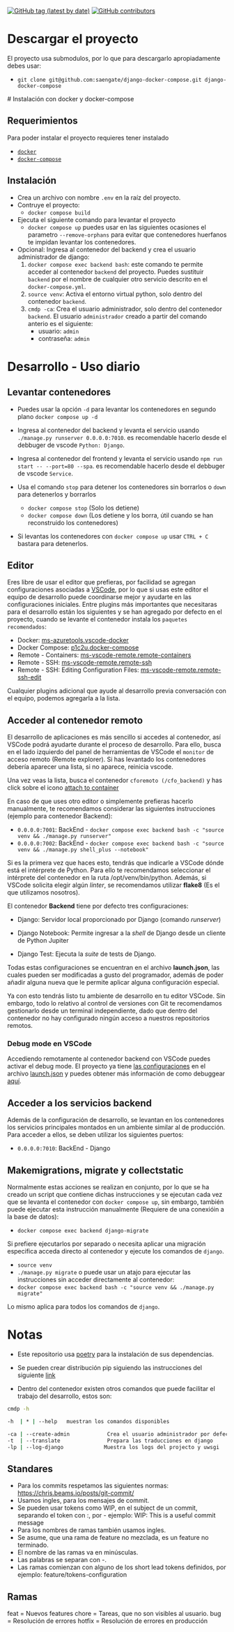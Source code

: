 [![GitHub tag (latest by date)](https://img.shields.io/github/v/tag/saengate/django-docker-compose)](https://github.com/saengate/django-docker-compose/releases/latest)
[![GitHub contributors](https://img.shields.io/github/contributors/saengate/django-docker-compose)](https://github.com/saengate/django-docker-compose/graphs/contributors)

# Descargar el proyecto

El proyecto usa submodulos, por lo que para descargarlo apropiadamente debes usar:
* `git clone git@github.com:saengate/django-docker-compose.git django-docker-compose`

# Instalación con docker y docker-compose

## Requerimientos

Para poder instalar el proyecto requieres tener instalado

* [`docker`](https://docs.docker.com/engine/install/)
* [`docker-compose`](https://docs.docker.com/compose/install/)

## Instalación

* Crea un archivo con nombre `.env` en la raíz del proyecto.
* Contruye el proyecto:
  * `docker compose build`
* Ejecuta el siguiente comando para levantar el proyecto
  * `docker compose up` puedes usar en las siguientes ocasiones el parametro `--remove-orphans` para evitar que contenedores huerfanos te impidan levantar los contenedores.
* Opcional: Ingresa al contenedor del backend y crea el usuario administrador de django:
  1. `docker compose exec backend bash`: este comando te permite acceder al contenedor `backend` del proyecto. Puedes sustituir `backend` por el nombre de cualquier otro servicio descrito en el `docker-compose.yml`.
  2. `source venv`: Activa el entorno virtual python, solo dentro del contenedor `backend`.
  3. `cmdp -ca`: Crea el usuario administrador, solo dentro del contenedor `backend`.
    El usuario `administrador` creado a partir del comando anterio es el siguiente:
      - usuario:    `admin`
      - contraseña: `admin`

# Desarrollo - Uso diario
## Levantar contenedores

* Puedes usar la opción `-d` para levantar los contenedores en segundo plano
  `docker compose up -d`

* Ingresa al contenedor del backend y levanta el servicio usando `./manage.py runserver 0.0.0.0:7010`. es recomendable hacerlo desde el debbuger de vscode `Python: Django`.
* Ingresa al contenedor del frontend y levanta el servicio usando `npm run start -- --port=80 --spa`. es recomendable hacerlo desde el debbuger de vscode `Service`.

* Usa el comando `stop` para detener los contenedores sin borrarlos o `down` para detenerlos y borrarlos
  - `docker compose stop` (Solo los detiene)
  - `docker compose down` (Los detiene y los borra, útil cuando se han reconstruido los contenedores)

* Si levantas los contenedores con `docker compose up` usar `CTRL + C` bastara para detenerlos.

## Editor

Eres libre de usar el editor que prefieras, por facilidad se agregan configuraciones asociadas a [VSCode](https://code.visualstudio.com/), por lo que si usas este editor el equipo de desarrollo puede coordinarse mejor y ayudarte en las configuraciones iniciales.
Entre plugins más importantes que necesitaras para el desarrollo están los siguientes y se han agregado por defecto en el proyecto, cuando se levante el contenedor instala los `paquetes recomendados`:
  - Docker: [ms-azuretools.vscode-docker](https://marketplace.visualstudio.com/items?itemName=ms-azuretools.vscode-docker)
  - Docker Compose: [p1c2u.docker-compose](https://marketplace.visualstudio.com/items?itemName=p1c2u.docker-compose)
  - Remote - Containers: [ms-vscode-remote.remote-containers](https://marketplace.visualstudio.com/items?itemName=ms-vscode-remote.remote-containers)
  - Remote - SSH: [ms-vscode-remote.remote-ssh](https://marketplace.visualstudio.com/items?itemName=ms-vscode-remote.remote-ssh)
  - Remote - SSH: Editing Configuration Files: [ms-vscode-remote.remote-ssh-edit](https://marketplace.visualstudio.com/items?itemName=ms-vscode-remote.remote-ssh-edit)

Cualquier plugins adicional que ayude al desarrollo previa conversación con el equipo, podemos agregarla a la lista.


## Acceder al contenedor remoto

El desarrollo de aplicaciones es más sencillo si accedes al contenedor, así VSCode podrá ayudarte durante el proceso de desarrollo. Para ello, busca en el lado izquierdo del panel de herramientas de VSCode el `monitor` de acceso remoto (Remote explorer). Si has levantado los contenedores debería aparecer una lista, si no aparece, reinicia vscode.

Una vez veas la lista, busca el contenedor `cforemoto (/cfo_backend)` y has click sobre el icono [attach to container](https://code.visualstudio.com/docs/remote/attach-container#_attach-to-a-docker-container)

En caso de que uses otro editor o simplemente prefieras hacerlo manualmente, te recomendamos considerar las siguientes instrucciones (ejemplo para contenedor Backend):

- `0.0.0.0:7001`: BackEnd - `docker compose exec backend bash -c "source venv && ./manage.py runserver"`
- `0.0.0.0:7002`: BackEnd - `docker compose exec backend bash -c "source venv && ./manage.py shell_plus --notebook"`

Si es la primera vez que haces esto, tendrás que indicarle a VSCode dónde está el intérprete de Python. Para ello te recomendamos seleccionar el intérprete del contenedor en la ruta /opt/venv/bin/python. Además, si VSCode solicita elegir algún _linter_, se recomendamos utilizar __flake8__ (Es el que utilizamos nosotros).


El contenedor __Backend__ tiene por defecto tres configuraciones: 

- Django: Servidor local proporcionado por Django (comando _runserver_)

- Django Notebook: Permite ingresar a la _shell_ de Django desde un cliente de Python Jupiter

- Django Test: Ejecuta la _suite_ de tests de Django.

Todas estas configuraciones se encuentran en el archivo __launch.json__, las cuales pueden ser modificadas a gusto del programador, además de poder añadir alguna nueva que le permite aplicar alguna configuración especial.


Ya con esto tendrás listo tu ambiente de desarrollo en tu editor VSCode. Sin embargo, todo lo relativo al control de versiones con Git te recomendamos gestionarlo desde un terminal independiente, dado que dentro del contenedor no hay configurado ningún acceso a nuestros repositorios remotos.


### Debug mode en VSCode

Accediendo remotamente al contenedor backend con VSCode puedes activar el debug mode.
El proyecto ya tiene [las configuraciones](https://code.visualstudio.com/docs/python/debugging) en el archivo [launch.json](.vscode/launch.json) y puedes obtener más información de como debuggear [aquí](https://code.visualstudio.com/docs/python/debugging#_basic-debugging).


## Acceder a los servicios backend

Además de la configuración de desarrollo, se levantan en los contenedores los servicios principales montados en un ambiente similar al de producción. Para acceder a ellos, se deben utilizar los siguientes puertos:

- `0.0.0.0:7010`: BackEnd   - Django


## Makemigrations, migrate y collectstatic

Normalmente estas acciones se realizan en conjunto, por lo que se ha creado un script que contiene dichas instrucciones y se ejecutan cada vez que se levanta el contenedor con `docker compose up`, sin embargo, también puede ejecutar esta instrucción manualmente (Requiere de una conexióin a la base de datos):
 * `docker compose exec backend django-migrate`

Si prefiere ejecutarlos por separado o necesita aplicar una migración especifica acceda directo al contenedor y ejecute los comandos de `django`.
 * `source venv`
 * `./manage.py migrate`
o puede usar un atajo para ejecutar las instrucciones sin acceder directamente al contenedor:
 * `docker compose exec backend bash -c "source venv && ./manage.py migrate"`

Lo mismo aplica para todos los comandos de `django`.

# Notas

* Este repositorio usa [poetry](https://pypi.org/project/poetry/) para la instalación de sus dependencias.

* Se pueden crear distribución pip siguiendo las instrucciones del siguiente [link](https://randomwalk.in/python/bash/2020/01/19/PoetryPackaging.html)

* Dentro del contenedor existen otros comandos que puede facilitar el trabajo del desarrollo, estos son:

```sh
cmdp -h
```

```sh
-h  | * | --help   muestran los comandos disponibles

-ca | --create-admin            Crea el usuario administrador por defecto de la aplicación
-t  | --translate               Prepara las traducciones en django
-lp | --log-django             Muestra los logs del projecto y uwsgi
```

## Standares
- Para los commits respetamos las siguientes normas: https://chris.beams.io/posts/git-commit/
- Usamos ingles, para los mensajes de commit.
- Se pueden usar tokens como WIP, en el subject de un commit, separando el token con :, por -  ejemplo: WIP: This is a useful commit message
- Para los nombres de ramas también usamos ingles.
- Se asume, que una rama de feature no mezclada, es un feature no terminado.
- El nombre de las ramas va en minúsculas.
- Las palabras se separan con -.
- Las ramas comienzan con alguno de los short lead tokens definidos, por ejemplo: feature/tokens-configuration

## Ramas
feat = Nuevos features
chore = Tareas, que no son visibles al usuario.
bug = Resolución de errores
hotfix = Resolución de errores en producción
